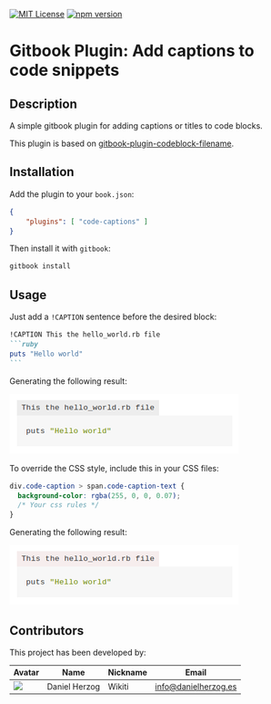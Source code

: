 [![MIT License](https://img.shields.io/badge/license-MIT-blue.svg?style=flat)](LICENSE.md) [![npm version](https://badge.fury.io/js/gitbook-plugin-code-captions.svg)](https://badge.fury.io/js/gitbook-plugin-code-captions)

# Gitbook Plugin: Add captions to code snippets

## Description

A simple gitbook plugin for adding captions or titles to code blocks.

This plugin is based on [gitbook-plugin-codeblock-filename](https://www.npmjs.com/package/gitbook-plugin-codeblock-filename).

## Installation

Add the plugin to your `book.json`:

```json
{
	"plugins": [ "code-captions" ]
}
```

Then install it with `gitbook`:

```sh
gitbook install
```

## Usage

Just add a `!CAPTION` sentence before the desired block:

````markdown
!CAPTION This the hello_world.rb file
```ruby
puts "Hello world"
```
````

Generating the following result:

![Sample](docs/sample.png)

To override the CSS style, include this in your CSS files:

```css
div.code-caption > span.code-caption-text {
  background-color: rgba(255, 0, 0, 0.07);
  /* Your css rules */
}
```

Generating the following result:

![Custom sample](docs/sample_custom.png)

## Contributors

This project has been developed by:

| Avatar | Name | Nickname | Email |
| ------ | ---- | -------- | ----- |
| ![](http://www.gravatar.com/avatar/2ae6d81e0605177ba9e17b19f54e6b6c.jpg?s=64)  | Daniel Herzog | Wikiti | [info@danielherzog.es](mailto:info@danielherzog.es)
